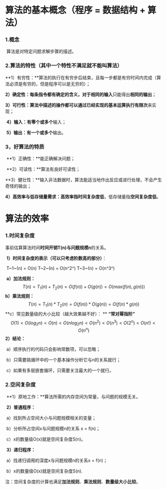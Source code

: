# 算法的基本概念（程序 = 数据结构 + 算法）

### 1.概念

​		算法是对特定问题求解步骤的描述。



### 2.算法的特性（其中一个特性不满足就不能叫算法）

​		**1）有穷性：**算法的执行在有穷步后结束，且每一步都是有穷时间内完成（算法必须是有穷的，但是程序可以是无穷的）；

​		**2）确定性：**每条指令都有确定的含义，对于**相同的输入**只能得出**相同的输出**；

​		**3）可行性：**算法中描述的操作都可以通过**已经实现的基本运算执行有限次**来实现；

​		**4）输入：**有**零个或多个**输入；

​		**5）输出：**有**一个或多个**输出。



### 3，好算法的特质

​		**1）正确性：**能正确解决问题；

​		**2）可读性：**算法有良好可读性；

​		**3）健壮性：**输入非法数据时，算法能适当地作出反应或进行处理，不会产生奇怪的输出；

​		**4）高效率与低存储量需求：**高效率指**时间复杂度低**，低存储量指**空间复杂度低**。



# 算法的效率

### 1.时间复杂度

​		事前估算算法时间**时间开销T(n)**与**问题规模n**的关系。

​		**1）时间复杂度的表示（可以只考虑阶数高的部分）**：

​			T~1~(n) = O(n)    T~2~(n) = O(n^2^)    T~3~(n) = O(n^3^)

​			**a）加法规则：**
$$
T(n) = T_1(n) + T_2(n) = O(f(n)) + O(g(n)) = O(max(f(n), g(n)))
$$
​		**b）乘法规则：**
$$
T(n) = T_1(n) * T_2(n) = O(f(n)) * O(g(n)) = O(f(n)* g(n))
$$
​			**c）常见数量级的大小比较（越大效果越不好）：  **  **“常对幂指阶”**
$$
O(1) < O(log_2n) < O(n) < O(nlog_2n) < O(n^2) < O(n^3) < O(2^n) < O(n!) < O(n^n)
$$
​		**2）结论：**

​			a）顺序执行的代码只会影响常数项，可以忽略；

​			b）只需要挑循环中的一个基本操作分析它与n的关系就行；

​			c）如果有多层嵌套循环，只需要关注最大的一个就行。



### 2.空间复杂度

​		**1）原地工作：**算法所需的内存空间为常量，与问题的规模无关。

​		**2）普通程序：**

​			a）找到所占空间大小与问题规模相关的变量；

​			b）分析所占空间x与问题规模n的关系 x = f(n)；

​			c）x的数量级O(x)就是空间复杂度S(n)。

​		**3）递归程序：**

​			a）找递归调用的深度x与问题规模n的关系x = f(n)；

​			b）x的数量级O(x)就是空间复杂度S(n).

注：空间复杂度的计算也满足**加法规则**、**乘法规则**、**数量级大小比较**。
